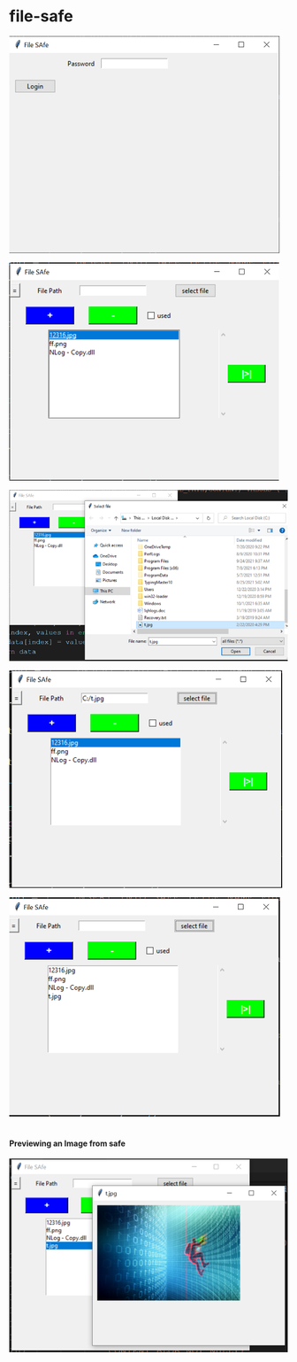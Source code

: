 # file-safe


![alt text](https://github.com/thesayraj/file-safe/blob/main/images/ss1.png)


![alt text](https://github.com/thesayraj/file-safe/blob/main/images/ss2.png)

![alt text](https://github.com/thesayraj/file-safe/blob/main/images/ss3.png)

![alt text](https://github.com/thesayraj/file-safe/blob/main/images/ss4.png)

![alt text](https://github.com/thesayraj/file-safe/blob/main/images/ss5.png)
<br/>
<br/>

#### Previewing an Image from safe
![screenshot](https://github.com/thesayraj/file-safe/blob/main/images/ss6.png)
